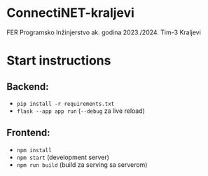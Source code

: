 # ConnectiNET-kraljevi
FER Programsko Inžinjerstvo ak. godina 2023./2024. Tim-3 Kraljevi


# Start instructions
Backend:
-------------
* `pip install -r requirements.txt`
* `flask --app app run` (`--debug` za live reload)

Frontend:
-------------
* `npm install`
* `npm start` (development server)
* `npm run build` (build za serving sa serverom)

